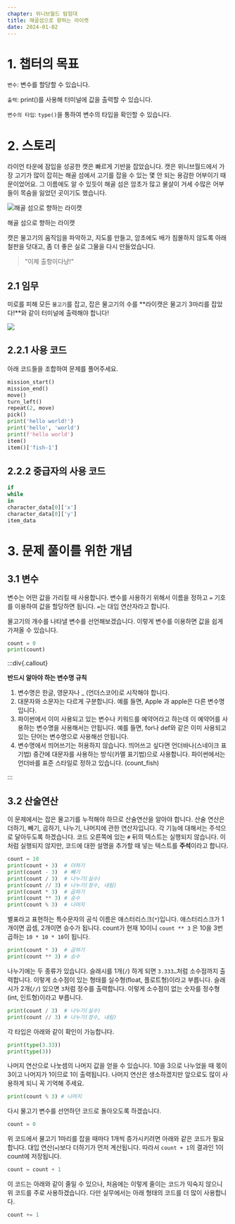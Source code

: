 ```yaml
---
chapter: 위니브월드 탐험대
title: 해골섬으로 향하는 라이캣
date: 2024-01-02
---
```


# 1. 챕터의 목표

`변수`: 변수를 할당할 수 있습니다.

`출력`: print()를 사용해 터미널에 값을 출력할 수 있습니다.

`변수의 타입`: `type()`을 통하여 변수의 타입을 확인할 수 있습니다.

# 2. 스토리

라이언 타운에 잠입을 성공한 캣은 빠르게 기반을 잡았습니다. 캣은 위니브월드에서 가장 고기가 많이 잡히는 해골 섬에서 고기를 잡을 수 있는 몇 안 되는 용감한 어부이기 때문이었어요. 그 이름에도 알 수 있듯이 해골 섬은 암초가 많고 물살이 거세 수많은 어부들이 목숨을 잃었던 곳이기도 했습니다.

![해골 섬으로 향하는 라이캣](/images/wenivworld/expedition03-1.png)

해골 섬으로 향하는 라이캣

캣은 물고기의 움직임을 파악하고, 지도를 만들고, 암초에도 배가 침몰하지 않도록 아래 철판을 덧대고, 좀 더 좋은 실로 그물을 다시 만들었습니다.

> "이제 출항이다냥!"

## 2.1 임무

미로를 피해 모든 `물고기`를 잡고, 잡은 물고기의 수를 **라이캣은 물고기 3마리를 잡았다!**와 같이 터미널에 출력해야 합니다!

![](/images/wenivworld/expedition03-2.png)

## 2.2.1 사용 코드

아래 코드들을 조합하여 문제를 풀어주세요.

```python
mission_start()
mission_end()
move()
turn_left()
repeat(2, move)
pick()
print('hello world!')
print('hello', 'world')
print(f'hello world')
item()
item()['fish-1']
```

## 2.2.2 중급자의 사용 코드

```python
if
while
in
character_data[0]['x']
character_data[0]['y']
item_data
```

# 3. 문제 풀이를 위한 개념

## 3.1 변수

변수는 어떤 값을 가리킬 때 사용합니다. 변수를 사용하기 위해서 이름을 정하고 `=` 기호를 이용하여 값을 할당하면 됩니다. `=`는 대입 연산자라고 합니다.

물고기의 개수를 나타낼 변수를 선언해보겠습니다. 이렇게 변수를 이용하면 값을 쉽게 가져올 수 있습니다.

```python
count = 0
print(count)
```

:::div{.callout}

**반드시 알아야 하는 변수명 규칙**

1. 변수명은 한글, 영문자나 \_ (언더스코어)로 시작해야 합니다.
2. 대문자와 소문자는 다르게 구분합니다. 예를 들면, Apple 과 apple은 다른 변수명입니다.
3. 파이썬에서 이미 사용되고 있는 변수나 키워드를 예약어라고 하는데 이 예약어를 사용하는 변수명을 사용해서는 안됩니다. 예를 들면, for나 def와 같은 이미 사용되고 있는 단어는 변수명으로 사용해선 안됩니다.
4. 변수명에서 띄어쓰기는 허용하지 않습니다. 띄어쓰고 싶다면 언더바나(스네이크 표기법) 중간에 대문자를 사용하는 방식(카멜 표기법)으로 사용합니다. 파이썬에서는 언더바를 표준 스타일로 정하고 있습니다. (count_fish)

:::

## 3.2 산술연산

이 문제에서는 잡은 물고기를 누적해야 하므로 산술연산을 알아야 합니다. 산술 연산은 더하기, 빼기, 곱하기, 나누기, 나머지에 관한 연산자입니다. 각 기능에 대해서는 주석으로 달아두도록 하겠습니다. 코드 오른쪽에 있는 `#` 뒤의 텍스트는 실행되지 않습니다. 이처럼 실행되지 않지만, 코드에 대한 설명을 추가할 때 넣는 텍스트를 **주석**이라고 합니다.

```python
count = 10
print(count + 3)  # 더하기
print(count - 3)  # 빼기
print(count / 3)  # 나누기(실수)
print(count // 3) # 나누기(정수, 내림)
print(count * 3)  # 곱하기
print(count ** 3) # 승수
print(count % 3)  # 나머지
```

별표라고 표현하는 특수문자의 공식 이름은 애스터리스크(`*`)입니다. 애스터리스크가 1개이면 곱셈, 2개이면 승수가 됩니다. count가 현재 10이니 `count ** 3` 은 10을 3번 곱하는 `10 * 10 * 10`이 됩니다.

```python
print(count * 3)  # 곱하기
print(count ** 3) # 승수
```

나누기에는 두 종류가 있습니다. 슬래시를 1개(`/`) 하게 되면 `3.333…`처럼 소수점까지 출력합니다. 이렇게 소수점이 있는 형태를 실수형(float, 플로트형)이라고 부릅니다. 슬래시가 2개(`//`) 있으면 `3`처럼 정수를 출력합니다. 이렇게 소수점이 없는 숫자를 정수형(int, 인트형)이라고 부릅니다.

```python
print(count / 3)  # 나누기(실수)
print(count // 3) # 나누기(정수, 내림)
```

각 타입은 아래와 같이 확인이 가능합니다.

```python
print(type(3.33))
print(type(3))
```

나머지 연산으로 나눗셈의 나머지 값을 얻을 수 있습니다. 10을 3으로 나누었을 때 몫이 3이고 나머지가 1이므로 1이 출력됩니다. 나머지 연산은 생소하겠지만 앞으로도 많이 사용하게 되니 꼭 기억해 주세요.

```python
print(count % 3) # 나머지
```

다시 물고기 변수를 선언하던 코드로 돌아오도록 하겠습니다.

```python
count = 0
```

위 코드에서 물고기 1마리를 잡을 때마다 1개씩 증가시키려면 아래와 같은 코드가 필요합니다. 대입 연산(`=`)보다 더하기가 먼저 계산됩니다. 따라서 `count + 1`의 결과인 1이 count에 저장됩니다.

```python
count = count + 1
```

이 코드는 아래와 같이 줄일 수 있으나, 처음에는 이렇게 줄이는 코드가 익숙지 않으니 위 코드를 주로 사용하겠습니다. 다만 실무에서는 아래 형태의 코드를 더 많이 사용합니다.

```python
count += 1
```
